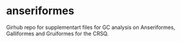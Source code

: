 # anseriformes
Girhub repo for supplementart files for GC analysis on Anseriformes, Galliformes and Gruiformes for the CRSQ.
